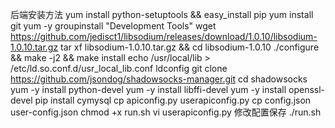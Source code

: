 后端安装方法
yum install python-setuptools && easy_install pip
yum install git
yum -y groupinstall "Development Tools"
wget https://github.com/jedisct1/libsodium/releases/download/1.0.10/libsodium-1.0.10.tar.gz
tar xf libsodium-1.0.10.tar.gz && cd libsodium-1.0.10
./configure && make -j2 && make install
echo /usr/local/lib > /etc/ld.so.conf.d/usr_local_lib.conf
ldconfig
git clone https://github.com/jsondog/shadowsocks-manager.git
cd shadowsocks
yum -y install python-devel
yum -y install libffi-devel
yum -y install openssl-devel
pip install cymysql
cp apiconfig.py userapiconfig.py
cp config.json user-config.json
chmod +x run.sh
vi userapiconfig.py
修改配置保存
./run.sh

